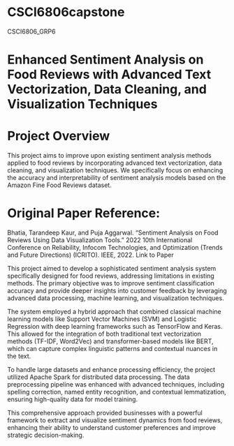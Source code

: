 # CSCI6806capstone
CSCI6806_GRP6

# Enhanced Sentiment Analysis on Food Reviews with Advanced Text Vectorization, Data Cleaning, and Visualization Techniques

# Project Overview

This project aims to improve upon existing sentiment analysis methods applied to food reviews by incorporating advanced text vectorization, data cleaning, and visualization techniques. We specifically focus on enhancing the accuracy and interpretability of sentiment analysis models based on the Amazon Fine Food Reviews dataset.

# Original Paper Reference:

Bhatia, Tarandeep Kaur, and Puja Aggarwal. “Sentiment Analysis on Food Reviews Using Data Visualization Tools.” 2022 10th International Conference on Reliability, Infocom Technologies, and Optimization (Trends and Future Directions) (ICRITO). IEEE, 2022.
Link to Paper


This project aimed to develop a sophisticated sentiment analysis system specifically designed for food reviews, addressing limitations in existing methods. The primary objective was to improve sentiment classification accuracy and provide deeper insights into customer feedback by leveraging advanced data processing, machine learning, and visualization techniques.

The system employed a hybrid approach that combined classical machine learning models like Support Vector Machines (SVM) and Logistic Regression with deep learning frameworks such as TensorFlow and Keras. This allowed for the integration of both traditional text vectorization methods (TF-IDF, Word2Vec) and transformer-based models like BERT, which can capture complex linguistic patterns and contextual nuances in the text.

To handle large datasets and enhance processing efficiency, the project utilized Apache Spark for distributed data processing. The data preprocessing pipeline was enhanced with advanced techniques, including spelling correction, named entity recognition, and contextual lemmatization, ensuring high-quality data for model training.

This comprehensive approach provided businesses with a powerful framework to extract and visualize sentiment dynamics from food reviews, enhancing their ability to understand customer preferences and improve strategic decision-making.
